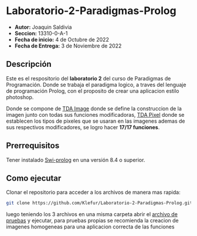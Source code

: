 # Laboratorio-2-Paradigmas-Prolog

-   **Autor:** Joaquin Saldivia
-   **Seccion:** 13310-0-A-1
-   **Fecha de inicio:** 4 de Octubre de 2022
-   **Fecha de Entrega:** 3 de Noviembre de 2022

## Descripción

Este es el respositorio del **laboratorio 2** del curso de Paradigmas de Programación. Donde se trabaja el paradigma logico, a traves del lenguaje de programación Prolog, con el proposito de crear una aplicacion estilo photoshop.

Donde se compone de [TDA Image](https://github.com/Klefur/Laboratorio-2-Paradigmas-Prolog-21272789-SaldiviaMonsalve/blob/main/tda_image_21272789_saldiviamonsalve.pl) donde se define la construccion de la imagen junto con todas sus funciones modificadoras, [TDA Pixel](https://github.com/Klefur/Laboratorio-2-Paradigmas-Prolog-21272789-SaldiviaMonsalve/blob/main/tda_pixel_21272789_saldiviamonsalve.pl) donde se establecen los tipos de pixeles que se usaran en las imagenes ademas de sus respectivos modificadores, se logro hacer **17/17 funciones**.

## Prerrequisitos

Tener instalado [Swi-prolog](https://www.swi-prolog.org/Download.html) en una versión 8.4 o superior.

## Como ejecutar

Clonar el repositorio para acceder a los archivos de manera mas rapida:

```sh
git clone https://github.com/Klefur/Laboratorio-2-Paradigmas-Prolog.git
```

luego teniendo los 3 archivos en una misma carpeta abrir el [archivo de pruebas](https://github.com/Klefur/Laboratorio-2-Paradigmas-Prolog-21272789-SaldiviaMonsalve/blob/main/pruebas_21272789_saldiviamonsalve.pl) y ejecutar, para pruebas propias se recomienda la creacion de imagenes homogeneas para una aplicacion correcta de las funciones
